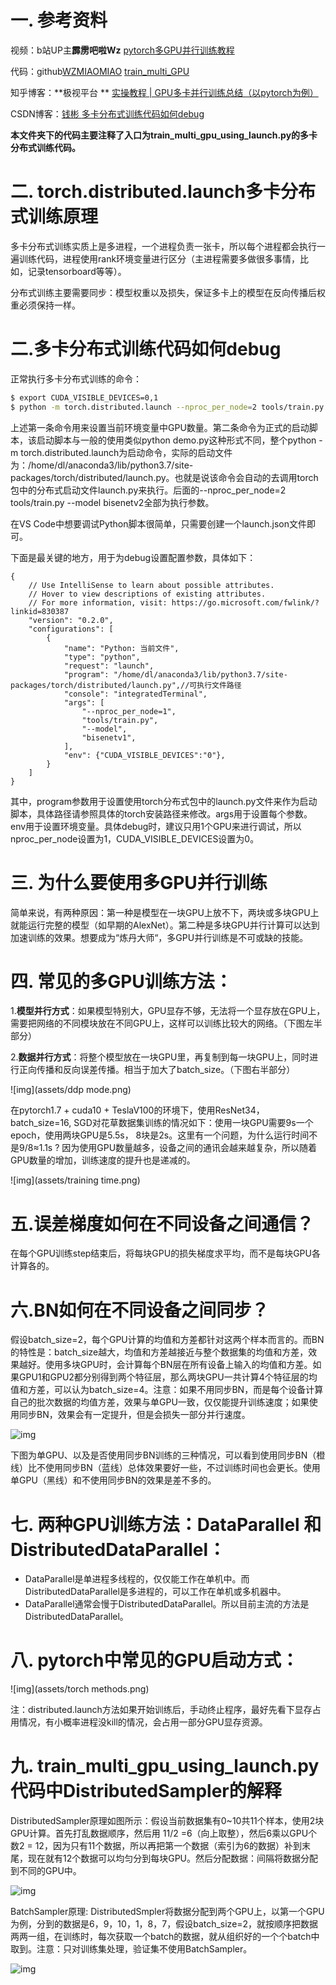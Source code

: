 # 一. 参考资料

视频：b站UP主**霹雳吧啦Wz**                                 [pytorch多GPU并行训练教程](https://www.bilibili.com/video/BV1yt4y1e7sZ/?spm_id_from=333.999.0.0&vd_source=2fa3840975cc19817a9a15ddf8a1a81b)

代码：github[WZMIAOMIAO](https://github.com/WZMIAOMIAO/deep-learning-for-image-processing/commits?author=WZMIAOMIAO)                                [train_multi_GPU](https://github.com/WZMIAOMIAO/deep-learning-for-image-processing/tree/master/pytorch_classification/train_multi_GPU)

知乎博客：**极视平台 **  					         [实操教程 | GPU多卡并行训练总结（以pytorch为例）](https://zhuanlan.zhihu.com/p/403339155)

CSDN博客：[钱彬 ](https://qianbin.blog.csdn.net/)                                                  [多卡分布式训练代码如何debug](https://blog.csdn.net/qianbin3200896/article/details/108182504)

**本文件夹下的代码主要注释了入口为train_multi_gpu_using_launch.py的多卡分布式训练代码。**

# 二. torch.distributed.launch多卡分布式训练原理

多卡分布式训练实质上是多进程，一个进程负责一张卡，所以每个进程都会执行一遍训练代码，进程使用rank环境变量进行区分（主进程需要多做很多事情，比如，记录tensorboard等等）。

分布式训练主要需要同步：模型权重以及损失，保证多卡上的模型在反向传播后权重必须保持一样。

# 二.多卡分布式训练代码如何debug

正常执行多卡分布式训练的命令：

```bash
$ export CUDA_VISIBLE_DEVICES=0,1
$ python -m torch.distributed.launch --nproc_per_node=2 tools/train.py --model bisenetv2
```

上述第一条命令用来设置当前环境变量中GPU数量。第二条命令为正式的启动脚本，该启动脚本与一般的使用类似python demo.py这种形式不同，整个python -m torch.distributed.launch为启动命令，实际的启动文件为：/home/dl/anaconda3/lib/python3.7/site-packages/torch/distributed/launch.py。也就是说该命令会自动的去调用torch包中的分布式启动文件launch.py来执行。后面的--nproc_per_node=2 tools/train.py --model bisenetv2全部为执行参数。

在VS Code中想要调试Python脚本很简单，只需要创建一个launch.json文件即可。

下面是最关键的地方，用于为debug设置配置参数，具体如下：

    {
        // Use IntelliSense to learn about possible attributes.
        // Hover to view descriptions of existing attributes.
        // For more information, visit: https://go.microsoft.com/fwlink/?linkid=830387
        "version": "0.2.0",
        "configurations": [ 
            {
                "name": "Python: 当前文件",
                "type": "python",
                "request": "launch",
                "program": "/home/dl/anaconda3/lib/python3.7/site-packages/torch/distributed/launch.py",//可执行文件路径
                "console": "integratedTerminal",
                "args": [
                    "--nproc_per_node=1",
                    "tools/train.py",
                    "--model",
                    "bisenetv1",
                ],
                "env": {"CUDA_VISIBLE_DEVICES":"0"},
            }
        ]
    }
其中，program参数用于设置使用torch分布式包中的launch.py文件来作为启动脚本，具体路径请参照具体的torch安装路径来修改。args用于设置每个参数。env用于设置环境变量。具体debug时，建议只用1个GPU来进行调试，所以nproc_per_node设置为1，CUDA_VISIBLE_DEVICES设置为0。

# 三. **为什么要使用多GPU并行训练**

简单来说，有两种原因：第一种是模型在一块GPU上放不下，两块或多块GPU上就能运行完整的模型（如早期的AlexNet）。第二种是多块GPU并行计算可以达到加速训练的效果。想要成为“炼丹大师“，多GPU并行训练是不可或缺的技能。

# 四. **常见的多GPU训练方法：**

1.**模型并行方式**：如果模型特别大，GPU显存不够，无法将一个显存放在GPU上，需要把网络的不同模块放在不同GPU上，这样可以训练比较大的网络。（下图左半部分）

2.**数据并行方式**：将整个模型放在一块GPU里，再复制到每一块GPU上，同时进行正向传播和反向误差传播。相当于加大了batch_size。（下图右半部分）

![img](assets/ddp mode.png)

在pytorch1.7 + cuda10 + TeslaV100的环境下，使用ResNet34，batch_size=16, SGD对花草数据集训练的情况如下：使用一块GPU需要9s一个epoch，使用两块GPU是5.5s， 8块是2s。这里有一个问题，为什么运行时间不是9/8≈1.1s ? 因为使用GPU数量越多，设备之间的通讯会越来越复杂，所以随着GPU数量的增加，训练速度的提升也是递减的。

![img](assets/training time.png)

# 五.**误差梯度如何在不同设备之间通信？**

在每个GPU训练step结束后，将每块GPU的损失梯度求平均，而不是每块GPU各计算各的。

# 六.**BN如何在不同设备之间同步？**

假设batch_size=2，每个GPU计算的均值和方差都针对这两个样本而言的。而BN的特性是：batch_size越大，均值和方差越接近与整个数据集的均值和方差，效果越好。使用多块GPU时，会计算每个BN层在所有设备上输入的均值和方差。如果GPU1和GPU2都分别得到两个特征层，那么两块GPU一共计算4个特征层的均值和方差，可以认为batch_size=4。注意：如果不用同步BN，而是每个设备计算自己的批次数据的均值方差，效果与单GPU一致，仅仅能提升训练速度；如果使用同步BN，效果会有一定提升，但是会损失一部分并行速度。

![img](assets/bn.png)

下图为单GPU、以及是否使用同步BN训练的三种情况，可以看到使用同步BN（橙线）比不使用同步BN（蓝线）总体效果要好一些，不过训练时间也会更长。使用单GPU（黑线）和不使用同步BN的效果是差不多的。

# 七. **两种GPU训练方法：DataParallel 和 DistributedDataParallel：**

- DataParallel是单进程多线程的，仅仅能工作在单机中。而DistributedDataParallel是多进程的，可以工作在单机或多机器中。
- DataParallel通常会慢于DistributedDataParallel。所以目前主流的方法是DistributedDataParallel。

# 八.  **pytorch中常见的GPU启动方式：**

![img](assets/torch methods.png)

注：distributed.launch方法如果开始训练后，手动终止程序，最好先看下显存占用情况，有小概率进程没kill的情况，会占用一部分GPU显存资源。

# 九. train_multi_gpu_using_launch.py代码中DistributedSampler的解释

DistributedSampler原理如图所示：假设当前数据集有0~10共11个样本，使用2块GPU计算。首先打乱数据顺序，然后用 11/2 =6（向上取整），然后6乘以GPU个数2 = 12，因为只有11个数据，所以再把第一个数据（索引为6的数据）补到末尾，现在就有12个数据可以均匀分到每块GPU。然后分配数据：间隔将数据分配到不同的GPU中。

![img](assets/sampler.png)

BatchSampler原理: DistributedSmpler将数据分配到两个GPU上，以第一个GPU为例，分到的数据是6，9，10，1，8，7，假设batch_size=2，就按顺序把数据两两一组，在训练时，每次获取一个batch的数据，就从组织好的一个个batch中取到。注意：只对训练集处理，验证集不使用BatchSampler。

![img](assets/sampler2.png)

